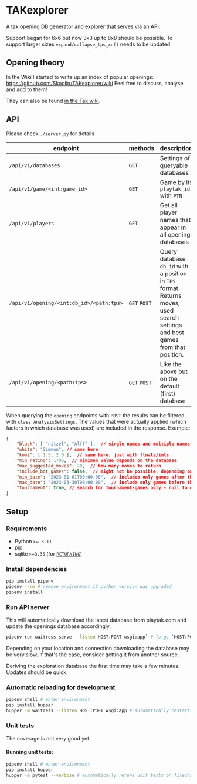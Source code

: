 # TAKexplorer
A tak opening DB generator and explorer that serves via an API.

Support began for 6x6 but now 3x3 up to 8x8 should be possible. To support larger sizes `expand/collapse_tps_xn()` needs to be updated.

## Opening theory
In the Wiki I started to write up an index of popular openings: https://github.com/Skoolin/TAKexplorer/wiki
Feel free to discuss, analyse and add to them!

They can also be found [in the Tak wiki](http://tak-studies.wikidot.com/wiki:opening-catalogue).

## API
Please check `./server.py` for details

|endpoint|methods|description|
|-|-|-|
|`/api/v1/databases`|`GET`|Settings of queryable databases|
|`/api/v1/game/<int:game_id>`|`GET`|Game by its `playtak_id` with `PTN`|
|`/api/v1/players`|`GET`|Get all player names that appear in all opening databases|
|`/api/v1/opening/<int:db_id>/<path:tps>`|`GET` `POST`|Query database `db_id` with a position in `TPS` format. Returns moves, used search settings and best games from that position.|
|`/api/v1/opening/<path:tps>`|`GET` `POST`|Like the above but on the default (first) database|

When querying the `opening` endpoints with `POST` the results can be filtered with `class AnalysisSettings`. The values that were actually applied (which factors in which database was used) are included in the response. Example:
```json
{
    "black": [ "nitzel", "Alff" ],  // single names and multiple names possible. falsy values to disable (empty array, empty string, null)
    "white": "Simmon", // same here
    "komi": [ 1.5, 2.0 ],  // same here, just with floats/ints
    "min_rating": 1700,  // minimum value depends on the database
    "max_suggested_moves": 20,  // how many moves to return
    "include_bot_games": false,  // might not be possible, depending on the used database
    "min_date": "2023-01-01T00:00:00",  // includeo only games after this date - null to omit
    "max_date": "2023-03-30T00:00:00",  // include only games before this date - null to omit
    "tournament": true, // search for tournament-games only - null to omit
}
```


## Setup
### Requirements
- Python `>= 3.11`
- pip
- sqlite `>=3.35` (for [`RETURNING`](https://www.sqlite.org/lang_returning.html))
### Install dependencies
```sh
pip install pipenv
pipenv --rm # remove environment if python version was upgraded
pipenv install
```

### Run API server
This will automatically download the latest database from playtak.com and update the openings database accordingly.

```sh
pipenv run waitress-serve --listen HOST:PORT wsgi:app` # (e.g. `HOST:PORT`=`0.0.0.0:5000`)
```

Depending on your location and connection downloading the database may be very slow. If that's the case, consider getting it from another source.

Deriving the exploration database the first time may take a few minutes. Updates should be quick.

### Automatic reloading for development
```sh
pipenv shell # enter environment
pip install hupper
hupper -m waitress --listen HOST:PORT wsgi:app # automatically restarts server on filechange
```

### Unit tests
The coverage is not very good yet.

#### Running unit tests:
```sh
pipenv shell # enter environment
pip install hupper
hupper -m pytest --verbose # automatically reruns unit tests on filechange
```

